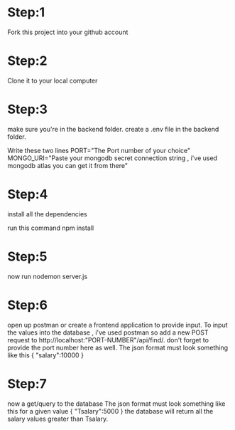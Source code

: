 # Step:1
Fork this project into your github account

# Step:2
Clone it to your local computer

# Step:3 
make sure you're in the backend folder.
create a .env file in the backend folder.

Write these two lines
PORT="The Port number of your choice"
MONGO_URI="Paste your mongodb secret connection string , i've used mongodb atlas you can get it from there"

# Step:4 
install all the dependencies

run this command 
npm install

# Step:5 
now run
nodemon server.js

# Step:6 
open up postman or create a frontend application to provide input.
To input the values into the database , i've used postman so add a new POST request to http://localhost:"PORT-NUMBER"/api/find/.
don't forget to provide the port number here as well.
The json format must look something like this 
{
    "salary":10000
}

# Step:7 
now a get/query to the database
The json format must look something like this for a given value 
{
    "Tsalary":5000
}
the database will return all the salary values greater than Tsalary.

